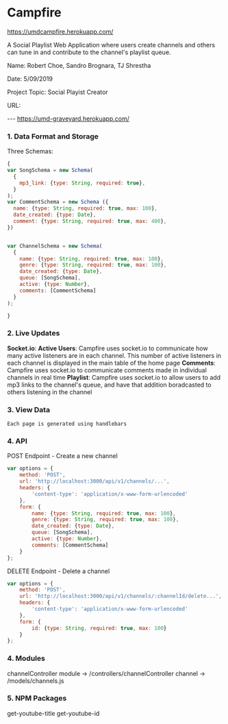 # Campfire

https://umdcampfire.herokuapp.com/

A Social Playlist Web Application where users create channels and others can tune in and contribute to the channel's playlist queue.

Name: Robert Choe, Sandro Brognara, TJ Shrestha

Date: 5/09/2019

Project Topic: Social Playist Creator

URL: 

--- https://umd-graveyard.herokuapp.com/


### 1. Data Format and Storage

Three Schemas: 
```javascript
{
var SongSchema = new Schema(
  {
    mp3_link: {type: String, required: true},
  }
);
var CommentSchema = new Schema ({
  name: {type: String, required: true, max: 100},
  date_created: {type: Date},
  comment: {type: String, required: true, max: 400},
})


var ChannelSchema = new Schema(
  {
    name: {type: String, required: true, max: 100},
    genre: {type: String, required: true, max: 100},
    date_created: {type: Date},
    queue: [SongSchema], 
    active: {type: Number},
    comments: [CommentSchema]
  }
);

}
```

### 2. Live Updates

**Socket.io**:
    **Active Users**: Campfire uses socket.io to communicate how many active listeners are in each channel. This number of active listeners in each channel is displayed in the main table of the home page
    **Comments**: Campfire uses socket.io to communicate comments made in individual channels in real time
    **Playlist**: Campfire uses socket.io to allow users to add mp3 links to the channel's queue, and have that addition boradcasted to others listening in the channel

### 3. View Data
    Each page is generated using handlebars

### 4. API 

POST Endpoint - Create a new channel

```javascript
var options = { 
    method: 'POST',
    url: 'http://localhost:3000/api/v1/channels/...',
    headers: { 
        'content-type': 'application/x-www-form-urlencoded' 
    },
    form: { 
        name: {type: String, required: true, max: 100},
        genre: {type: String, required: true, max: 100},
        date_created: {type: Date},
        queue: [SongSchema], 
        active: {type: Number},
        comments: [CommentSchema]
    } 
};
```
DELETE Endpoint - Delete a channel
```javascript
var options = { 
    method: 'POST',
    url: 'http://localhost:3000/api/v1/channels/:channelId/delete...',
    headers: { 
        'content-type': 'application/x-www-form-urlencoded' 
    },
    form: { 
        id: {type: String, required: true, max: 100}
    } 
};
```

### 4. Modules 
channelController module -> /controllers/channelController
channel -> /models/channels.js

### 5. NPM Packages
get-youtube-title
get-youtube-id

